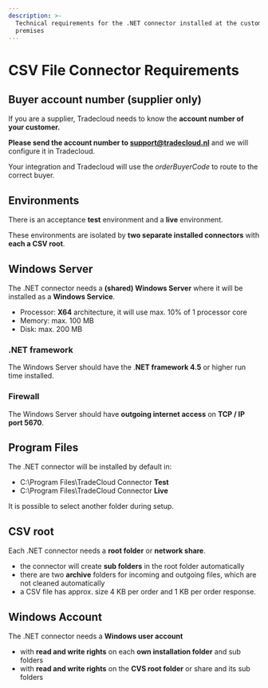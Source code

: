 ```yaml
---
description: >-
  Technical requirements for the .NET connector installed at the customer
  premises
---
```


# CSV File Connector Requirements

## Buyer account number \(supplier only\)

If you are a supplier, Tradecloud needs to know the **account number of your customer.**

**Please send the account number to support@tradecloud.nl** and we will configure it in Tradecloud.

Your integration and Tradecloud will use the _orderBuyerCode_ to route to the correct buyer.

## Environments

There is an acceptance **test** environment and a **live** environment.

These environments are isolated by **two separate installed connectors** with **each a CSV root**.

## Windows Server

The .NET connector needs a **\(shared\) Windows Server** where it will be installed as a **Windows Service**.

* Processor: **X64** architecture, it will use max. 10% of 1 processor core
* Memory: max. 100 MB
* Disk: max. 200 MB

### .NET framework

The Windows Server should have the .**NET framework 4.5** or higher run time installed.

### Firewall

The Windows Server should have **outgoing internet access** on **TCP / IP port 5670**.

## Program Files

The .NET connector will be installed by default in:

* C:\Program Files\TradeCloud Connector **Test**
* C:\Program Files\TradeCloud Connector **Live**

It is possible to select another folder during setup.

## CSV root

Each .NET connector needs a **root folder** or **network share**.

* the connector will create **sub folders** in the root folder automatically
* there are two **archive** folders for incoming and outgoing files, which are not cleaned automatically
* a CSV file has approx. size 4 KB per order and 1 KB per order response.

## Windows Account

The .NET connector needs a **Windows user account**

* with **read and write rights** on each **own installation folder** and sub folders
* with **read and write rights** on the **CVS root folder** or share and its sub folders


